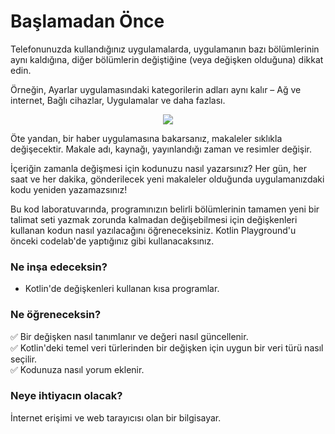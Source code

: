 # Başlamadan Önce

Telefonunuzda kullandığınız uygulamalarda, uygulamanın bazı bölümlerinin aynı kaldığına, diğer bölümlerin değiştiğine (veya değişken olduğuna) dikkat edin.

Örneğin, Ayarlar uygulamasındaki kategorilerin adları aynı kalır – Ağ ve internet, Bağlı cihazlar, Uygulamalar ve daha fazlası.

<p align="center">
  <img src="https://user-images.githubusercontent.com/70329389/166336830-233a5bb0-66c0-4886-8321-d34b9939a903.png" />
</p>

Öte yandan, bir haber uygulamasına bakarsanız, makaleler sıklıkla değişecektir. Makale adı, kaynağı, yayınlandığı zaman ve resimler değişir.

İçeriğin zamanla değişmesi için kodunuzu nasıl yazarsınız? Her gün, her saat ve her dakika, gönderilecek yeni makaleler olduğunda uygulamanızdaki kodu yeniden yazamazsınız!

Bu kod laboratuvarında, programınızın belirli bölümlerinin tamamen yeni bir talimat seti yazmak zorunda kalmadan değişebilmesi için değişkenleri kullanan kodun nasıl yazılacağını öğreneceksiniz. Kotlin Playground'u önceki codelab'de yaptığınız gibi kullanacaksınız.

### Ne inşa edeceksin?

- Kotlin'de değişkenleri kullanan kısa programlar.

### Ne öğreneceksin?

✅ Bir değişken nasıl tanımlanır ve değeri nasıl güncellenir. <br>
✅ Kotlin'deki temel veri türlerinden bir değişken için uygun bir veri türü nasıl seçilir. <br>
✅ Kodunuza nasıl yorum eklenir. <br>

### Neye ihtiyacın olacak?
İnternet erişimi ve web tarayıcısı olan bir bilgisayar.


